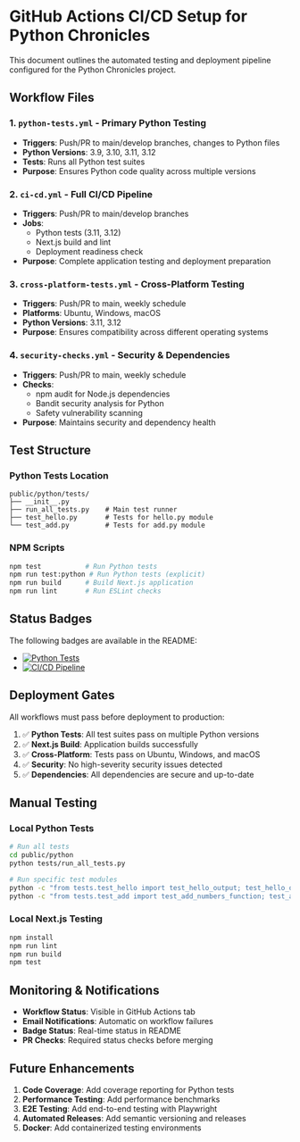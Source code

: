 # GitHub Actions CI/CD Setup for Python Chronicles

This document outlines the automated testing and deployment pipeline configured for the Python Chronicles project.

## Workflow Files

### 1. `python-tests.yml` - Primary Python Testing

- **Triggers**: Push/PR to main/develop branches, changes to Python files
- **Python Versions**: 3.9, 3.10, 3.11, 3.12
- **Tests**: Runs all Python test suites
- **Purpose**: Ensures Python code quality across multiple versions

### 2. `ci-cd.yml` - Full CI/CD Pipeline

- **Triggers**: Push/PR to main/develop branches
- **Jobs**:
  - Python tests (3.11, 3.12)
  - Next.js build and lint
  - Deployment readiness check
- **Purpose**: Complete application testing and deployment preparation

### 3. `cross-platform-tests.yml` - Cross-Platform Testing

- **Triggers**: Push/PR to main, weekly schedule
- **Platforms**: Ubuntu, Windows, macOS
- **Python Versions**: 3.11, 3.12
- **Purpose**: Ensures compatibility across different operating systems

### 4. `security-checks.yml` - Security & Dependencies

- **Triggers**: Push/PR to main, weekly schedule
- **Checks**:
  - npm audit for Node.js dependencies
  - Bandit security analysis for Python
  - Safety vulnerability scanning
- **Purpose**: Maintains security and dependency health

## Test Structure

### Python Tests Location

```
public/python/tests/
├── __init__.py
├── run_all_tests.py    # Main test runner
├── test_hello.py       # Tests for hello.py module
└── test_add.py         # Tests for add.py module
```

### NPM Scripts

```bash
npm test           # Run Python tests
npm run test:python # Run Python tests (explicit)
npm run build      # Build Next.js application
npm run lint       # Run ESLint checks
```

## Status Badges

The following badges are available in the README:

- [![Python Tests](https://github.com/achudars/python-chronicles/actions/workflows/python-tests.yml/badge.svg)](https://github.com/achudars/python-chronicles/actions/workflows/python-tests.yml)
- [![CI/CD Pipeline](https://github.com/achudars/python-chronicles/actions/workflows/ci-cd.yml/badge.svg)](https://github.com/achudars/python-chronicles/actions/workflows/ci-cd.yml)

## Deployment Gates

All workflows must pass before deployment to production:

1. ✅ **Python Tests**: All test suites pass on multiple Python versions
2. ✅ **Next.js Build**: Application builds successfully
3. ✅ **Cross-Platform**: Tests pass on Ubuntu, Windows, and macOS
4. ✅ **Security**: No high-severity security issues detected
5. ✅ **Dependencies**: All dependencies are secure and up-to-date

## Manual Testing

### Local Python Tests

```bash
# Run all tests
cd public/python
python tests/run_all_tests.py

# Run specific test modules
python -c "from tests.test_hello import test_hello_output; test_hello_output()"
python -c "from tests.test_add import test_add_numbers_function; test_add_numbers_function()"
```

### Local Next.js Testing

```bash
npm install
npm run lint
npm run build
npm test
```

## Monitoring & Notifications

- **Workflow Status**: Visible in GitHub Actions tab
- **Email Notifications**: Automatic on workflow failures
- **Badge Status**: Real-time status in README
- **PR Checks**: Required status checks before merging

## Future Enhancements

1. **Code Coverage**: Add coverage reporting for Python tests
2. **Performance Testing**: Add performance benchmarks
3. **E2E Testing**: Add end-to-end testing with Playwright
4. **Automated Releases**: Add semantic versioning and releases
5. **Docker**: Add containerized testing environments
